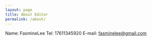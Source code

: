 ```yaml
---
layout: page
title: About Editor
permalink: /about/
---
```


Name: FasmineLee
Tel: 17611345920
E-mail: fasminelee@gmail.com


